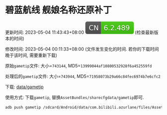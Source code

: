 # 碧蓝航线 舰娘名称还原补丁

更新时间: 2023-05-04 11:43:43+08:00 ![](data/version.svg) (检查最新版本的时间)

修改时间: 2023-05-04 00:11:33+08:00 (文件发生变化的时间. 若你的下载时间晚于该时间, 需要重新下载)

原始`gametip`文件: 大小=`743144`, MD5=`13999044af10800532928f6a452559fd`

处理后的`gametip`文件: 大小=`743944`, MD5=`71958073b29a66c84fec6974b7e6cfc2`

下载: [data/gametip](data/gametip?raw=1)

使用方式: 下载`gametip`, 替换`AssetBundles/sharecfgdata/gametip`即可. 

```bash
adb push gametip /sdcard/Android/data/com.bilibili.azurlane/files/AssetBundles/sharecfgdata/gametip
```

